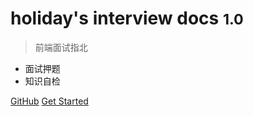 <!-- _coverpage.md -->

<!-- ![logo](cover.gif) -->

# holiday's interview docs <small>1.0</small>

> 前端面试指北

- 面试押题
- 知识自检

[GitHub](https://github.com/Wenhao-liao)
[Get Started](#Headline)
